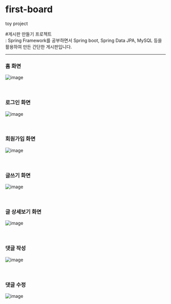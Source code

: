 # first-board
toy project

#게시판 만들기 프로젝트<br/> 
 : Spring Framework를 공부하면서 Spring boot, Spring Data JPA, MySQL 등을 활용하여 만든 간단한 게시판입니다.

----------------------------------------------------------------------------------------------------------------

### 홈 화면   
![image](https://user-images.githubusercontent.com/24203603/175873917-fd804880-e7a0-402d-bee7-3a04967a80db.png)
<br/><br/><br/>

### 로그인 화면   
![image](https://user-images.githubusercontent.com/24203603/175874009-8ffcd0a1-a1d1-4339-99d8-5e1b1ba71a2b.png)
<br/><br/><br/>

### 회원가입 화면   
![image](https://user-images.githubusercontent.com/24203603/175874063-56658b02-1ce1-42f4-94fc-3cb68c5b6554.png)
<br/><br/><br/>

### 글쓰기 화면   
![image](https://user-images.githubusercontent.com/24203603/175874158-d9dddbb5-d227-49f5-bddf-fd2744d3f605.png)
<br/><br/><br/>

### 글 상세보기 화면   
![image](https://user-images.githubusercontent.com/24203603/175874260-a09540c5-2001-40b8-a9b4-ebf9911e235e.png)
<br/><br/><br/>

### 댓글 작성   
![image](https://user-images.githubusercontent.com/24203603/175874373-22b1647d-550c-4c14-9710-e325491541ca.png)
<br/><br/><br/>

### 댓글 수정   
![image](https://user-images.githubusercontent.com/24203603/175874560-43435d08-4f78-4956-9279-83646c3215c2.png)
<br/><br/><br/>
